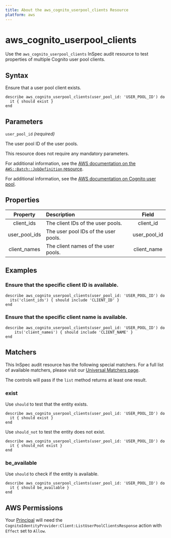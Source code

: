 ```yaml
---
title: About the aws_cognito_userpool_clients Resource
platform: aws
---
```


# aws_cognito_userpool_clients

Use the `aws_cognito_userpool_clients` InSpec audit resource to test properties of multiple Cognito user pool clients.

## Syntax

Ensure that a user pool client exists.

    describe aws_cognito_userpool_clients(user_pool_id: 'USER_POOL_ID') do
      it { should exist }
    end

## Parameters

`user_pool_id` _(required)_

The user pool ID of the user pools.

This resource does not require any mandatory parameters.

For additional information, see the [AWS documentation on the `AWS::Batch::JobDefinition` resource](https://docs.aws.amazon.com/AWSCloudFormation/latest/UserGuide/aws-resource-batch-jobdefinition.html).


For additional information, see the [AWS documentation on Cognito user pool](https://docs.aws.amazon.com/AWSCloudFormation/latest/UserGuide/aws-resource-cognito-userpoolclient.html).

## Properties

| Property  | Description | Field |
| :---: | :--- | :---: |
| client_ids | The client IDs of the user pools. | client_id |
| user_pool_ids | The user pool IDs of the user pools. | user_pool_id |
| client_names | The client names of the user pools. | client_name |

## Examples

### Ensure that the specific client ID is available.

    describe aws_cognito_userpool_clients(user_pool_id: 'USER_POOL_ID') do
      its('client_ids') { should include 'CLIENT_ID' }
    end

### Ensure that the specific client name is available.

    describe aws_cognito_userpool_clients(user_pool_id: 'USER_POOL_ID') do
        its('client_names') { should include 'CLIENT_NAME' }
    end

## Matchers

This InSpec audit resource has the following special matchers. For a full list of available matchers, please visit our [Universal Matchers page](https://www.inspec.io/docs/reference/matchers/).

The controls will pass if the `list` method returns at least one result.

### exist

Use `should` to test that the entity exists.

    describe aws_cognito_userpool_clients(user_pool_id: 'USER_POOL_ID') do
      it { should exist }
    end

Use `should_not` to test the entity does not exist.

    describe aws_cognito_userpool_clients(user_pool_id: 'USER_POOL_ID') do
      it { should_not exist }
    end

### be_available

Use `should` to check if the entity is available.

    describe aws_cognito_userpool_clients(user_pool_id: 'USER_POOL_ID') do
      it { should be_available }
    end

## AWS Permissions

Your [Principal](https://docs.aws.amazon.com/IAM/latest/UserGuide/intro-structure.html#intro-structure-principal) will need the `CognitoIdentityProvider:Client:ListUserPoolClientsResponse` action with `Effect` set to `Allow`.
